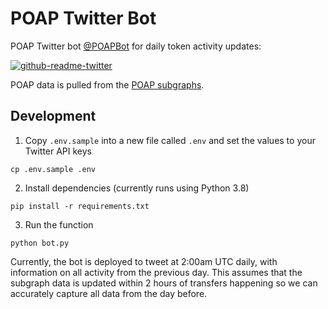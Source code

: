 # POAP Twitter Bot

POAP Twitter bot [@POAPBot](https://twitter.com/POAPBot) for daily token activity updates:

[![github-readme-twitter](https://github-readme-twitter.gazf.vercel.app/api?id=POAPBot)](https://twitter.com/POAPBot)

POAP data is pulled from the [POAP subgraphs](https://github.com/poap-xyz/poap-subgraph).

## Development

1. Copy `.env.sample` into a new file called `.env` and set the values to your Twitter API keys
```
cp .env.sample .env
```

2. Install dependencies (currently runs using Python 3.8)
```
pip install -r requirements.txt
```

3. Run the function
```
python bot.py
```

Currently, the bot is deployed to tweet at 2:00am UTC daily, with information on all activity from the previous day. This assumes that the subgraph data is updated within 2 hours of transfers happening so we can accurately capture all data from the day before.
